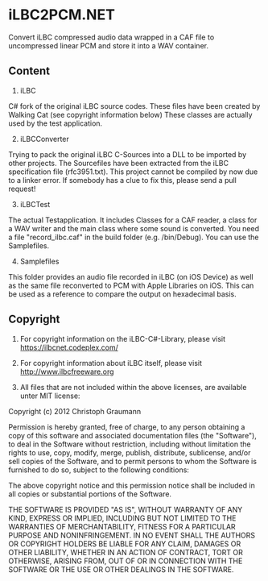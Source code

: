 iLBC2PCM.NET
============

Convert iLBC compressed audio data wrapped in a CAF file to uncompressed linear PCM and store it into a WAV container.

Content
-------

1) iLBC

C# fork of the original iLBC source codes. These files have been created by Walking Cat (see copyright information below)
These classes are actually used by the test application.

2) iLBCConverter

Trying to pack the original iLBC C-Sources into a DLL to be imported by other projects. The Sourcefiles have been extracted from the iLBC specification file (rfc3951.txt).
This project cannot be compiled by now due to a linker error. If somebody has a clue to fix this, please send a pull request!

3) iLBCTest

The actual Testapplication. It includes Classes for a CAF reader, a class for a WAV writer and the main class where some sound is converted.
You need a file "record_ilbc.caf" in the build folder (e.g. /bin/Debug). You can use the Samplefiles.

4) Samplefiles

This folder provides an audio file recorded in iLBC (on iOS Device) as well as the same file reconverted to PCM with Apple Libraries on iOS. This can be used as a reference to compare the output on hexadecimal basis. 

Copyright
---------

1) For copyright information on the iLBC-C#-Library, please visit https://ilbcnet.codeplex.com/

2) For copyright information about iLBC itself, please visit http://www.ilbcfreeware.org

3) All files that are not included within the above licenses, are available unter MIT license:

Copyright (c) 2012 Christoph Graumann

Permission is hereby granted, free of charge, to any person obtaining a copy of this software and associated documentation files (the "Software"), to deal in the Software without restriction, including without limitation the rights to use, copy, modify, merge, publish, distribute, sublicense, and/or sell copies of the Software, and to permit persons to whom the Software is furnished to do so, subject to the following conditions:

The above copyright notice and this permission notice shall be included in all copies or substantial portions of the Software.

THE SOFTWARE IS PROVIDED "AS IS", WITHOUT WARRANTY OF ANY KIND, EXPRESS OR IMPLIED, INCLUDING BUT NOT LIMITED TO THE WARRANTIES OF MERCHANTABILITY, FITNESS FOR A PARTICULAR PURPOSE AND NONINFRINGEMENT. IN NO EVENT SHALL THE AUTHORS OR COPYRIGHT HOLDERS BE LIABLE FOR ANY CLAIM, DAMAGES OR OTHER LIABILITY, WHETHER IN AN ACTION OF CONTRACT, TORT OR OTHERWISE, ARISING FROM, OUT OF OR IN CONNECTION WITH THE SOFTWARE OR THE USE OR OTHER DEALINGS IN THE SOFTWARE.


